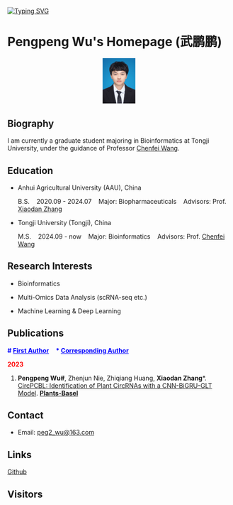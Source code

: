 [![Typing SVG](https://readme-typing-svg.demolab.com?font=Sedan+SC&pause=1000&color=A801FF&vCenter=true&random=false&width=450&height=40&lines=%F0%9F%94%A5+Welcome+to+my+Personal+Page!+%F0%9F%94%A5)](https://git.io/typing-svg)

# Pengpeng Wu's Homepage (武鹏鹏)

<div style="text-align: center;">
  <img src="_static/photo.jpg" alt="photo" style="zoom: 10%;">
</div>

## Biography

I am currently a graduate student majoring in Bioinformatics at Tongji University, under the guidance of Professor [Chenfei Wang](https://life.tongji.edu.cn/46/27/c12618a149031/page.htm).

## Education

- Anhui Agricultural University (AAU), China

  B.S.&nbsp;&nbsp;&nbsp;&nbsp;2020.09 - 2024.07&nbsp;&nbsp;&nbsp;&nbsp;Major: Biopharmaceuticals&nbsp;&nbsp;&nbsp;&nbsp;Advisors: Prof. [Xiaodan Zhang](https://jsxx.ahau.edu.cn/ch/jsxx_show.html?zgh=2004060)

- Tongji University (Tongji), China
  
  M.S.&nbsp;&nbsp;&nbsp;&nbsp;2024.09 - now&nbsp;&nbsp;&nbsp;&nbsp;Major: Bioinformatics&nbsp;&nbsp;&nbsp;&nbsp;Advisors: Prof. [Chenfei Wang](https://life.tongji.edu.cn/46/27/c12618a149031/page.htm)

## Research Interests

- Bioinformatics

- Multi-Omics Data Analysis (scRNA-seq etc.)

- Machine Learning & Deep Learning

## Publications

<b style="color: blue">\# <u>First Author</u></b>&nbsp;&nbsp;&nbsp;&nbsp;<b style="color: blue">\* <u>Corresponding Author</u></b>

<b style="color: red">2023</b>

1. **Pengpeng Wu#**, Zhenjun Nie, Zhiqiang Huang, **Xiaodan Zhang***. [CircPCBL: Identification of Plant CircRNAs with a CNN-BiGRU-GLT Model](https://www.mdpi.com/2223-7747/12/8/1652). **<u>Plants-Basel</u>**

## Contact

- Email: peg2_wu@163.com

## Links

[Github](https://github.com/Peg-Wu)

## Visitors

<script type="text/javascript" id="clstr_globe" src="//clustrmaps.com/globe.js?d=cMuCMHUUQdD6uLRw-SJWj0bBsgXle74QRc_UT2MKMdc&w=250"></script>
